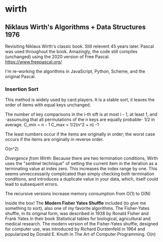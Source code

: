 # wirth
## Niklaus Wirth's Algorithms + Data Structures 1976

Revisiting Niklaus Wirth's classic book. Still relevent 45 years later.
Pascal was used throughout the book. Amazingly, the code still compiles (unchanged) using the 2020 version of Free Pascal. https://www.freepascal.org/

I'm re-working the algorithms in JavaScript, Python, Scheme, and the original Pascal.

### Insertion Sort
This method is widely used by card players. It is a stable sort, it leaves the order of items with equal keys unchanged.

The number of key comparisons in the i-th sift is at most i - 1, at least 1, and -assumuing that all permutations of the n keys are equally probable- 1/2 in average.
C_min = n - 1
C_max = 1/2(n^2 + n) -1

The least numbers occur if the items are originally in order; the worst case occurs if the items are originally in reverse order.

O(n^2)

*Divergence from Wirth*:
Because there are two termination conditions, Wirth uses the "sentinel technique" of setting the current item in the iteration as a terminating value at index zero. This increases the index range by one. This seems unneccessarily complicated than simply checking both termination conditions, and introduces a duplicate value in your data, which, itself could lead to subsequent errors.

The recursive versions increase memory consumption from O(1) to O(N) 

Inside the box! The **Modern Fisher Yates Shuffle** included (to give me something to sort), also one of my favorite algorithms. 
The Fisher-Yates shuffle, in its original form, was described in 1938 by Ronald Fisher and Frank Yates in their book Statistical tables for biological, agricultural and medical research. The modern version of the Fisher-Yates shuffle, designed for computer use, was introduced by Richard Durstenfeld in 1964 and popularized by Donald E. Knuth in The Art of Computer Programming.  O(n)

